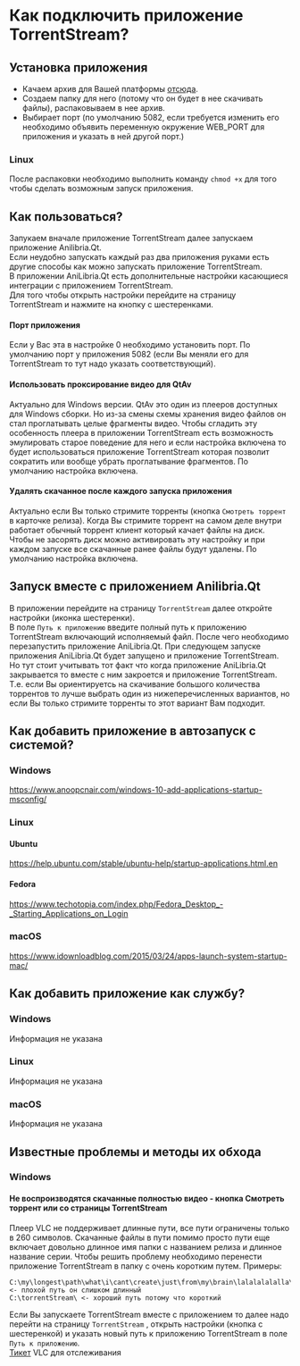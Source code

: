 # Как подключить приложение TorrentStream?
## Установка приложения
- Качаем архив для Вашей платформы [отсюда](https://github.com/trueromanus/TorrentStream/releases/latest).
- Создаем папку для него (потому что он будет в нее скачивать файлы), распаковываем в нее архив.
- Выбирает порт (по умолчанию 5082, если требуется изменить его  необходимо объявить переменную окружение WEB_PORT для приложения
и указать в ней другой порт.)
### Linux
После распаковки необходимо выполнить команду `chmod +x` для того чтобы сделать возможным запуск приложения.
## Как пользоваться?
Запукаем вначале приложение TorrentStream далее запускаем приложение Anilibria.Qt.  
Если неудобно запускать каждый раз два приложения руками есть другие способы как можно запускать приложение TorrentStream.  
В приложении AniLibria.Qt есть дополнительные настройки касающиеся интеграции с приложением TorrentStream.  
Для того чтобы открыть настройки перейдите на страницу TorrentStream и нажмите на кнопку с шестеренками.
#### Порт приложения
Если у Вас эта в настройке 0 необходимо установить порт. По умолчанию порт у приложения 5082 (если Вы меняли его для TorrentStream то тут надо указать соответствующий).
#### Использовать проксирование видео для QtAv
Актуально для Windows версии. QtAv это один из плееров доступных для Windows сборки. Но из-за смены схемы хранения видео файлов
он стал проглатывать целые фрагменты видео. Чтобы сгладить эту особенность плеера в приложении TorrentStream есть возможность
эмулировать старое поведение для него и если настройка включена то будет использоваться приложение TorrentStream которая позволит
сократить или вообще убрать проглатывание фрагментов. По умолчанию настройка включена.
#### Удалять скачанное после каждого запуска приложения
Актуально если Вы только стримите торренты (кнопка `Смотреть торрент` в карточке релиза). Когда Вы стримите торрент на самом деле
внутри работает обычный торрент клиент который качает файлы на диск. Чтобы не засорять диск можно активировать эту настройку
и при каждом запуске все скачанные ранее файлы будут удалены. По умолчанию настройка включена.
## Запуск вместе с приложением Anilibria.Qt
В приложении перейдите на страницу `TorrentStream` далее откройте настройки (иконка шестеренки).  
В поле `Путь к приложению` введите полный путь к приложению TorrentStream включающий исполняемый файл.
После чего необходимо перезапустить приложение AniLibria.Qt. При следующем запуске приложения AniLibria.Qt
будет запущено и приложение TorrentStream. Но тут стоит учитывать тот факт что когда приложение AniLibria.Qt закрывается
то вместе с ним закроется и приложение TorrentStream. Т.е. если Вы ориентируетсь на скачивание большого количества торрентов
то лучше выбрать один из нижеперечисленных вариантов, но если Вы только стримите торренты то этот вариант Вам подходит.
## Как добавить приложение в автозапуск с системой?
### Windows
https://www.anoopcnair.com/windows-10-add-applications-startup-msconfig/
### Linux
#### Ubuntu
https://help.ubuntu.com/stable/ubuntu-help/startup-applications.html.en
#### Fedora
https://www.techotopia.com/index.php/Fedora_Desktop_-_Starting_Applications_on_Login
### macOS
https://www.idownloadblog.com/2015/03/24/apps-launch-system-startup-mac/

## Как добавить приложение как службу?

### Windows
Информация не указана
### Linux
Информация не указана
### macOS
Информация не указана

## Известные проблемы и методы их обхода
### Windows

#### Не воспроизводятся скачанные полностью видео - кнопка Смотреть торрент или со страницы TorrentStream
Плеер VLC не поддерживает длинные пути, все пути ограничены только в 260 символов. Скачанные файлы в пути помимо просто пути еще включает довольно длинное имя папки с названием релиза и длинное название серии. Чтобы решить проблему необходимо перенести приложение TorrentStream в папку с очень коротким путем. Примеры:
```
C:\my\longest\path\what\i\cant\create\just\from\my\brain\lalalalalalla\torrentStream <- плохой путь он слишком длинный
C:\torrentStream\ <- хороший путь потому что короткий
```
Если Вы запускаете TorrentStream вместе с приложением то далее надо перейти на страницу `TorrentStream` , открыть настройки (кнопка с шестеренкой) и указать новый путь к приложению TorrentStream в поле `Путь к приложению`.  
[Тикет](https://code.videolan.org/videolan/vlc/-/issues/25640) VLC для отслеживания 
